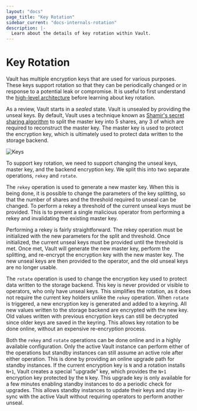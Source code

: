 ```yaml
---
layout: "docs"
page_title: "Key Rotation"
sidebar_current: "docs-internals-rotation"
description: |-
  Learn about the details of key rotation within Vault.
---
```


# Key Rotation

Vault has multiple encryption keys that are used for various purposes. These keys support
rotation so that they can be periodically changed or in response to a potential leak or
compromise. It is useful to first understand the
[high-level architecture](/docs/internals/architecture.html) before learning about key rotation.

As a review, Vault starts in a _sealed_ state. Vault is unsealed by providing the unseal keys.
By default, Vault uses a technique known as [Shamir's secret sharing algorithm](https://en.wikipedia.org/wiki/Shamir's_Secret_Sharing)
to split the master key into 5 shares, any 3 of which are required to reconstruct the master
key. The master key is used to protect the encryption key, which is ultimately used to protect
data written to the storage backend.

![Keys](/assets/images/keys.png)

To support key rotation, we need to support changing the unseal keys, master key, and the
backend encryption key. We split this into two separate operations, `rekey` and `rotate`.

The `rekey` operation is used to generate a new master key. When this is being done,
it is possible to change the parameters of the key splitting, so that the number of shares
and the threshold required to unseal can be changed. To perform a rekey a threshold of the
current unseal keys must be provided. This is to prevent a single malicious operator from
performing a rekey and invalidating the existing master key.

Performing a rekey is fairly straightforward. The rekey operation must be initialized with
the new parameters for the split and threshold. Once initialized, the current unseal keys
must be provided until the threshold is met. Once met, Vault will generate the new master
key, perform the splitting, and re-encrypt the encryption key with the new master key.
The new unseal keys are then provided to the operator, and the old unseal keys are no
longer usable.

The `rotate` operation is used to change the encryption key used to protect data written
to the storage backend. This key is never provided or visible to operators, who only
have unseal keys. This simplifies the rotation, as it does not require the current key
holders unlike the `rekey` operation. When `rotate` is triggered, a new encryption key
is generated and added to a keyring. All new values written to the storage backend are
encrypted with the new key. Old values written with previous encryption keys can still
be decrypted since older keys are saved in the keyring. This allows key rotation to be
done online, without an expensive re-encryption process.

Both the `rekey` and `rotate` operations can be done online and in a highly available
configuration. Only the active Vault instance can perform either of the operations
but standby instances can still assume an active role after either operation. This is
done by providing an online upgrade path for standby instances. If the current encryption
key is `N` and a rotation installs `N+1`, Vault creates a special "upgrade" key, which
provides the `N+1` encryption key protected by the `N` key. This upgrade key is only available
for a few minutes enabling standby instances to do a periodic check for upgrades.
This allows standby instances to update their keys and stay in-sync with the active Vault
without requiring operators to perform another unseal.

